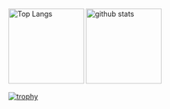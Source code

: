 ### 


<p align="left"> 
  <img alt="Top Langs" height="150px" src="https://github-readme-stats.vercel.app/api/top-langs/?username=gentaroooo&layout=compact&count_private=true&show_icons=true&theme=onedark" />
  <img alt="github stats" height="150px" src="https://github-readme-stats.vercel.app/api?username=gentaroooo&count_private=true&show_icons=true&show_icons=true&theme=onedark" />
</p>

[![trophy](https://github-profile-trophy.vercel.app/?username=gentaroooo&theme=onedark&column=7
)](https://github.com/ryo-ma/github-profile-trophy)


<!--
**gentaroooo/gentaroooo** is a ✨ _special_ ✨ repository because its `README.md` (this file) appears on your GitHub profile.

Here are some ideas to get you started:

- 🔭 I’m currently working on ...
- 🌱 I’m currently learning ...
- 👯 I’m looking to collaborate on ...
- 🤔 I’m looking for help with ...
- 💬 Ask me about ...
- 📫 How to reach me: ...
- 😄 Pronouns: ...
- ⚡ Fun fact: ...
-->
